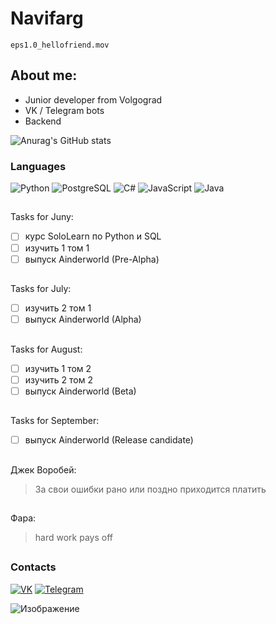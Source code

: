 <!-- By https://github.com/IvanGraf -->

# Navifarg

```
eps1.0_hellofriend.mov
```
## About me:

- Junior developer from Volgograd
- VK / Telegram bots
- Backend


![Anurag's GitHub stats](https://github-readme-stats.vercel.app/api?username=ivangraf&show_icons=true&theme=react)


### Languages
![Python](https://img.shields.io/badge/Python-1f272e?style=for-the-badge&logo=python&logoColor=brightgreen)
![PostgreSQL](https://img.shields.io/badge/PostgreSQL-1f272e?style=for-the-badge&logo=postgresql&logoColor=cyan)
![С#](https://img.shields.io/badge/C%20Sharp-1f272e?style=for-the-badge&logo=c-sharp&logoColor=mediumpurple)
![JavaScript](https://img.shields.io/badge/JavaScript-1f272e?style=for-the-badge&logo=javascript&logoColor=mistyrose)
![Java](https://img.shields.io/badge/Java-1f272e?style=for-the-badge&logo=java&logoColor=yellow)

##
##
##

Tasks for Juny:

- [ ] курс SoloLearn по Python и SQL
- [ ] изучить 1 том 1
- [ ] выпуск Ainderworld (Pre-Alpha)
##
Tasks for July:
- [ ] изучить 2 том 1
- [ ] выпуск Ainderworld (Alpha)
##
Tasks for August:
- [ ] изучить 1 том 2
- [ ] изучить 2 том 2
- [ ] выпуск Ainderworld (Beta)
##
Tasks for September:
- [ ] выпуск Ainderworld (Release candidate)

##
##
##
##
Джек Воробей:

> За свои ошибки рано или поздно приходится платить
##

Фара:

> hard work pays off


##

##
### Contacts

[![VK](https://img.shields.io/badge/VK-1f272e?style=for-the-badge&logo=vk&logoColor=dodgerblue)](https://vk.com/ivan_graff)
[![Telegram](https://img.shields.io/badge/Telegram-1f272e?style=for-the-badge&logo=Telegram&logoColor=478180)](https://t.me/navifarg)

![Изображение](https://sun9-55.userapi.com/impg/VqN9QIoAylq0wIr6LVLGfdS7E0MoDWRXVPCrZA/YnRFhqLoYNc.jpg?size=1920x1080&quality=96&sign=852895482206c2d1356e327a231f5842&type=album)
